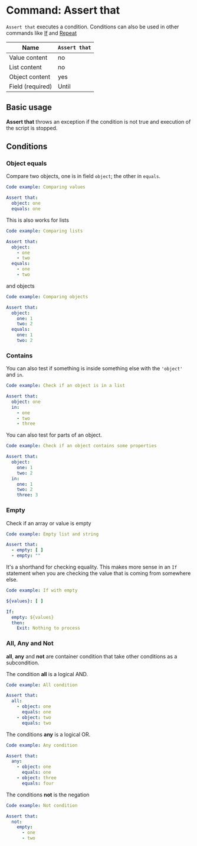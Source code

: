 # Command: Assert that

`Assert that` executes a condition. Conditions can also be used in other commands like [If](../control-flow/If.md) and [Repeat](../control-flow/Repeat.md)

| Name             | `Assert that` |
|------------------|---------------|
| Value content    | no            |
| List content     | no            |
| Object content   | yes           |
| Field (required) | Until         |

## Basic usage

**Assert that** throws an exception if the condition is not true and execution of the script is stopped.

## Conditions

### Object equals

Compare two objects, one is in field `object`; the other in `equals`.

```yaml
Code example: Comparing values

Assert that:
  object: one
  equals: one
```

This is also works for lists

```yaml
Code example: Comparing lists

Assert that:
  object:
    - one
    - two
  equals:
    - one
    - two
```

and objects

```yaml
Code example: Comparing objects

Assert that:
  object:
    one: 1
    two: 2
  equals:
    one: 1
    two: 2
```

### Contains

You can also test if something is inside something else with the `'object'` and `in`.

```yaml
Code example: Check if an object is in a list

Assert that:
  object: one
  in:
    - one
    - two
    - three
```

You can also test for parts of an object.

```yaml
Code example: Check if an object contains some properties

Assert that:
  object:
    one: 1
    two: 2
  in:
    one: 1
    two: 2
    three: 3
```

### Empty

Check if an array or value is empty

```yaml
Code example: Empty list and string

Assert that:
  - empty: [ ]
  - empty: ""
```

It's a shorthand for checking equality. This makes more sense in an `If` statement when you are checking the value that is coming from somewhere else.

```yaml
Code example: If with empty

${values}: [ ]

If:
  empty: ${values}
  then:
    Exit: Nothing to process
```

### All, Any and Not

**all**, **any** and **not** are container condition that take other conditions as a subcondition.

The condition **all** is a logical AND.

```yaml
Code example: All condition

Assert that:
  all:
    - object: one
      equals: one
    - object: two
      equals: two
```

The conditions **any** is a logical OR.

```yaml
Code example: Any condition

Assert that:
  any:
    - object: one
      equals: one
    - object: three
      equals: four
```

The conditions **not** is the negation

```yaml
Code example: Not condition

Assert that:
  not:
    empty:
      - one
      - two
```


